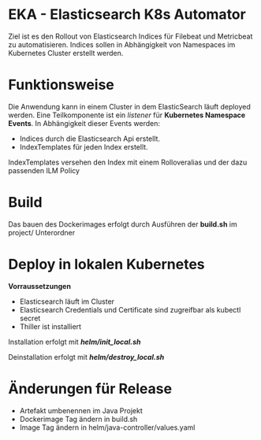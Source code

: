 # EKA - Elasticsearch K8s Automator


Ziel ist es den Rollout von Elasticsearch Indices für Filebeat und
Metricbeat zu automatisieren.
Indices sollen in Abhängigkeit von Namespaces im Kubernetes Cluster
erstellt werden.



# Funktionsweise

Die Anwendung kann in einem Cluster in dem ElasticSearch
läuft deployed werden. Eine Teilkomponente ist ein *listener* für
**Kubernetes Namespace Events**. In Abhängigkeit dieser Events
werden:
* Indices durch die Elasticsearch Api erstellt.
* IndexTemplates für jeden Index erstellt.

IndexTemplates versehen den Index mit einem Rolloveralias
und der dazu passenden ILM Policy

# Build

Das bauen des Dockerimages erfolgt durch Ausführen der
**build.sh** im project/ Unterordner

# Deploy in lokalen Kubernetes

**Vorraussetzungen**
* Elasticsearch läuft im Cluster
* Elasticsearch Credentials und Certificate sind zugreifbar als kubectl secret
* Thiller ist installiert

Installation erfolgt mit ***helm/init_local.sh***

Deinstallation erfolgt mit ***helm/destroy_local.sh***


# Änderungen für Release
* Artefakt umbenennen im Java Projekt
* Dockerimage Tag ändern in build.sh
* Image Tag ändern in helm/java-controller/values.yaml
